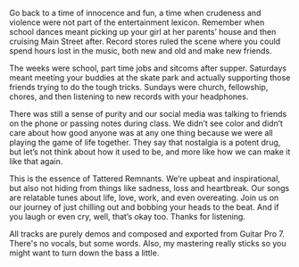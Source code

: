 Go back to a time of innocence and fun, a time when crudeness and violence were not part of the entertainment lexicon. Remember when school dances meant picking up your girl at her parents’ house and then cruising Main Street after. Record stores ruled the scene where you could spend hours lost in the music, both new and old and make new friends.

The weeks were school, part time jobs and sitcoms after supper. Saturdays meant meeting your buddies at the skate park and actually supporting those friends trying to do the tough tricks. Sundays were church, fellowship, chores, and then listening to new records with your headphones. 

There was still a sense of purity and our social media was talking to friends on the phone or passing notes during class. We didn’t see color and didn’t care about how good anyone was at any one thing because we were all playing the game of life together. They say that nostalgia is a potent drug, but let’s not think about how it used to be, and more like how we can make it like that again.   

This is the essence of Tattered Remnants. We’re upbeat and inspirational, but also not hiding from things like sadness, loss and heartbreak. Our songs are relatable tunes about life, love, work, and even overeating. Join us on our journey of just chilling out and bobbing your heads to the beat. And if you laugh or even cry, well, that’s okay too. Thanks for listening.

All tracks are purely demos and composed and exported from Guitar Pro 7. There's no vocals, but some words. Also, my mastering really sticks so you might want to turn down the bass a little.

